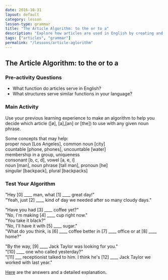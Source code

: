 ```yaml
---
date: 2016-10-31
layout: default
category: lesson
lesson-type: grammar
title: "The Article Algorithm: to the or to a"
description: "Explore how articles are used in English by creating and testing your own article algorithm."
tags: ["articles", "grammar"]
permalink: "/lessons/article-aglorithm"
---
```


## The Article Algorithm: to the or to a

### Pre-activity Questions   

- What function do articles serve in English? 
- What structures serve similar functions in your language?

### Main Activity 

Use your previous learning experience to make an algorithm to help you decide which article ([ø], [a],[an] or [the]) to use with any given noun phrase. 

Some concepts that may help:   
proper noun [Los Angeles], common noun [city]  
countable [phone, phones], uncountable [water]  
membership in a group, uniqueness   
consonant [b, c, d], vowel [a, e, i]  
noun [man], noun phrase [tall man], pronoun [he]  
singular [backpack], plural [backpacks]  


### Test Your Algorithm 
<p>"Hey [0] ____ man, what [1] ____ great day!"<br>
"Yeah, just [2] ____ kind of day we needed after so many cloudy days."</P>

<p>"Have you had [3] ____ coffee yet?"<br>
"No, I'm making [4] ____ cup right now."<br> 
"You take it black?" <br>
"No, I'll have it with [5] ____ sugar."<br>
"What do you think, is [6] ____ coffee better in [7] ____ office or at [8] ____ home?"</p> 

<p>"By the way, [9] ____ Jack Taylor was looking for you."<br>
"[10] ____ one who called yesterday?"<br>
"[11] ___ receptionist talked to him. I think he's [12] ____ Jack Taylor we worked with last year."</p>

<a href="http://derek.com.ua/lessons/article-aglorithm-2" target="_blank">Here</a> are the answers and a detailed explanation.